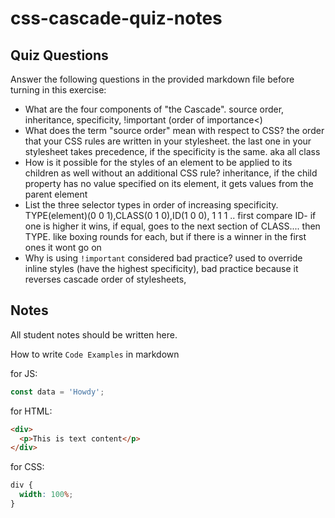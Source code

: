 # css-cascade-quiz-notes

## Quiz Questions

Answer the following questions in the provided markdown file before turning in this exercise:

- What are the four components of "the Cascade".
  source order, inheritance, specificity, !important (order of importance<)
- What does the term "source order" mean with respect to CSS?
  the order that your CSS rules are written in your stylesheet. the last one in your stylesheet takes precedence, if the specificity is the same. aka all class
- How is it possible for the styles of an element to be applied to its children as well without an additional CSS rule?
  inheritance, if the child property has no value specified on its element, it gets values from the parent element
- List the three selector types in order of increasing specificity.
  TYPE(element)(0 0 1),CLASS(0 1 0),ID(1 0 0), 1 1 1 .. first compare ID- if one is higher it wins, if equal, goes to the next section of CLASS.... then TYPE. like boxing rounds for each, but if there is a winner in the first ones it wont go on
- Why is using `!important` considered bad practice?
  used to override inline styles (have the highest specificity), bad practice because it reverses cascade order of stylesheets,

## Notes

All student notes should be written here.

How to write `Code Examples` in markdown

for JS:

```javascript
const data = 'Howdy';
```

for HTML:

```html
<div>
  <p>This is text content</p>
</div>
```

for CSS:

```css
div {
  width: 100%;
}
```
